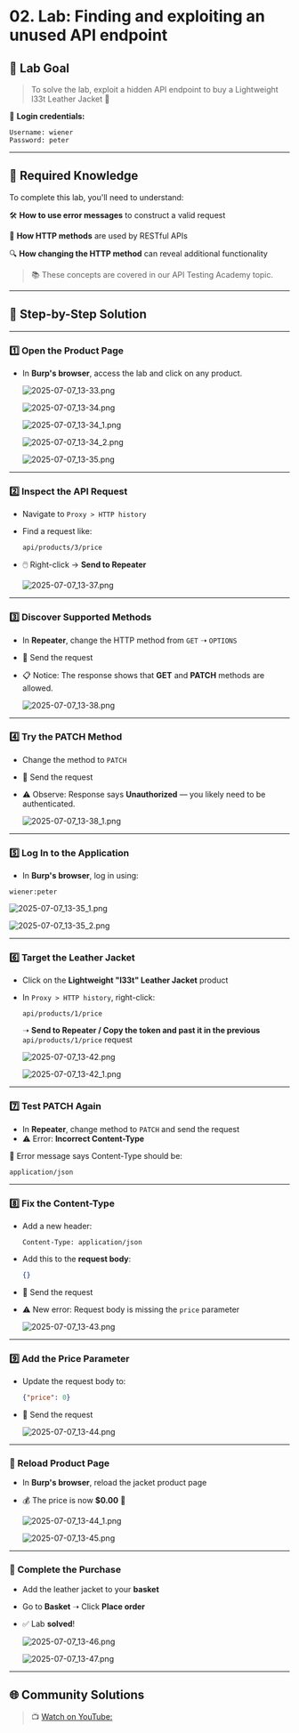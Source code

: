# 02. Lab: Finding and exploiting an unused API endpoint

## 🎯 **Lab Goal**

> To solve the lab, exploit a hidden API endpoint to buy a Lightweight l33t Leather Jacket 🧥
> 

🔐 **Login credentials:**

```
Username: wiener
Password: peter
```

---

## 📘 **Required Knowledge**

To complete this lab, you'll need to understand:

🛠️ **How to use error messages** to construct a valid request

🔁 **How HTTP methods** are used by RESTful APIs

🔍 **How changing the HTTP method** can reveal additional functionality

> 📚 These concepts are covered in our API Testing Academy topic.
> 

---

## 🧪 **Step-by-Step Solution**

---

### 1️⃣ Open the Product Page

- In **Burp's browser**, access the lab and click on any product.
    
    ![2025-07-07_13-33.png](LabImg/2025-07-07_13-33.png)
    
    ![2025-07-07_13-34.png](LabImg/2025-07-07_13-34.png)
    
    ![2025-07-07_13-34_1.png](LabImg/2025-07-07_13-34_1.png)
    
    ![2025-07-07_13-34_2.png](LabImg/2025-07-07_13-34_2.png)
    
    ![2025-07-07_13-35.png](LabImg/2025-07-07_13-35.png)
    

---

### 2️⃣ Inspect the API Request

- Navigate to `Proxy > HTTP history`
- Find a request like:
    
    ```
    api/products/3/price
    ```
    
- 🖱️ Right-click → **Send to Repeater**
    
    ![2025-07-07_13-37.png](LabImg/2025-07-07_13-37.png)
    

---

### 3️⃣ Discover Supported Methods

- In **Repeater**, change the HTTP method from `GET` ➝ `OPTIONS`
- 📨 Send the request
- 📋 Notice: The response shows that **GET** and **PATCH** methods are allowed.
    
    ![2025-07-07_13-38.png](LabImg/2025-07-07_13-38.png)
    

---

### 4️⃣ Try the PATCH Method

- Change the method to `PATCH`
- 📨 Send the request
- ⚠️ Observe: Response says **Unauthorized** — you likely need to be authenticated.
    
    ![2025-07-07_13-38_1.png](LabImg/2025-07-07_13-38_1.png)
    

---

### 5️⃣ Log In to the Application

- In **Burp's browser**, log in using:

```
wiener:peter
```

![2025-07-07_13-35_1.png](LabImg/2025-07-07_13-35_1.png)

![2025-07-07_13-35_2.png](LabImg/2025-07-07_13-35_2.png)

---

### 6️⃣ Target the Leather Jacket

- Click on the **Lightweight "l33t" Leather Jacket** product
- In `Proxy > HTTP history`, right-click:
    
    ```
    api/products/1/price
    ```
    
    ➝ **Send to Repeater / Copy the token and past it in the previous** `api/products/1/price` request
    
    ![2025-07-07_13-42.png](LabImg/2025-07-07_13-42.png)
    
    ![2025-07-07_13-42_1.png](LabImg/2025-07-07_13-42_1.png)
    

---

### 7️⃣ Test PATCH Again

- In **Repeater**, change method to `PATCH` and send the request
- ⚠️ Error: **Incorrect Content-Type**

🧾 Error message says Content-Type should be:

```
application/json
```

---

### 8️⃣ Fix the Content-Type

- Add a new header:
    
    ```
    Content-Type: application/json
    ```
    
- Add this to the **request body**:
    
    ```json
    {}
    ```
    
- 📨 Send the request
- ⚠️ New error: Request body is missing the `price` parameter
    
    ![2025-07-07_13-43.png](LabImg/2025-07-07_13-43.png)
    

---

### 9️⃣ Add the Price Parameter

- Update the request body to:
    
    ```json
    {"price": 0}
    ```
    
- 📨 Send the request
    
    ![2025-07-07_13-44.png](LabImg/2025-07-07_13-44.png)
    

---

### 🔁 Reload Product Page

- In **Burp's browser**, reload the jacket product page
- 💰 The price is now **$0.00** 🎉
    
    ![2025-07-07_13-44_1.png](LabImg/2025-07-07_13-44_1.png)
    
    ![2025-07-07_13-45.png](LabImg/2025-07-07_13-45.png)
    

---

### 🛒 Complete the Purchase

- Add the leather jacket to your **basket**
- Go to **Basket** ➝ Click **Place order**
- ✅ Lab **solved**!
    
    ![2025-07-07_13-46.png](LabImg/2025-07-07_13-46.png)
    
    ![2025-07-07_13-47.png](LabImg/2025-07-07_13-47.png)
    

---

## 🌐 **Community Solutions**

> 📺 [Watch on YouTube:](https://youtu.be/qjaBIcqZlfI)
>